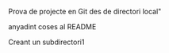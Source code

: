 Prova de projecte en Git des de directori local"


anyadint coses al README

Creant un  subdirectori1
